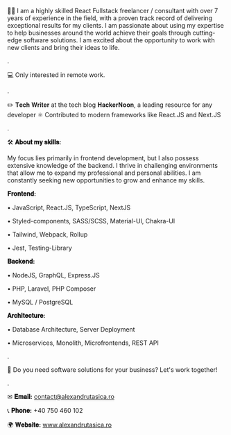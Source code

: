 👨‍💼 I am a highly skilled React Fullstack freelancer / consultant with over 7 years of experience in the field, with a proven track record of delivering exceptional results for my clients. I am passionate about using my expertise to help businesses around the world achieve their goals through cutting-edge software solutions. I am excited about the opportunity to work with new clients and bring their ideas to life.

.

💻 Only interested in remote work.

.

✏️ 𝐓𝐞𝐜𝐡 𝐖𝐫𝐢𝐭𝐞𝐫 at the tech blog 𝐇𝐚𝐜𝐤𝐞𝐫𝐍𝐨𝐨𝐧, a leading resource for any developer
⚛️ Contributed to modern frameworks like React.JS and Next.JS

.


🛠️ **𝐀𝐛𝐨𝐮𝐭 𝐦𝐲 𝐬𝐤𝐢𝐥𝐥𝐬:**

My focus lies primarily in frontend development, but I also possess extensive knowledge of the backend. I thrive in challenging environments that allow me to expand my professional and personal abilities. I am constantly seeking new opportunities to grow and enhance my skills.

**𝐅𝐫𝐨𝐧𝐭𝐞𝐧𝐝:**

• JavaScript, React.JS, TypeScript, NextJS

• Styled-components, SASS/SCSS, Material-UI, Chakra-UI

• Tailwind, Webpack, Rollup

• Jest, Testing-Library


**𝐁𝐚𝐜𝐤𝐞𝐧𝐝:**

• NodeJS, GraphQL, Express.JS

• PHP, Laravel, PHP Composer

• MySQL / PostgreSQL


**𝐀𝐫𝐜𝐡𝐢𝐭𝐞𝐜𝐭𝐮𝐫𝐞:**

• Database Architecture, Server Deployment

• Microservices, Monolith, Microfrontends, REST API

.


🤝 Do you need software solutions for your business? Let's work together!

.

✉ **𝐄𝐦𝐚𝐢𝐥:** contact@alexandrutasica.ro

📞 **𝐏𝐡𝐨𝐧𝐞:** +40 750 460 102

🌍 **𝐖𝐞𝐛𝐬𝐢𝐭𝐞:** www.alexandrutasica.ro

